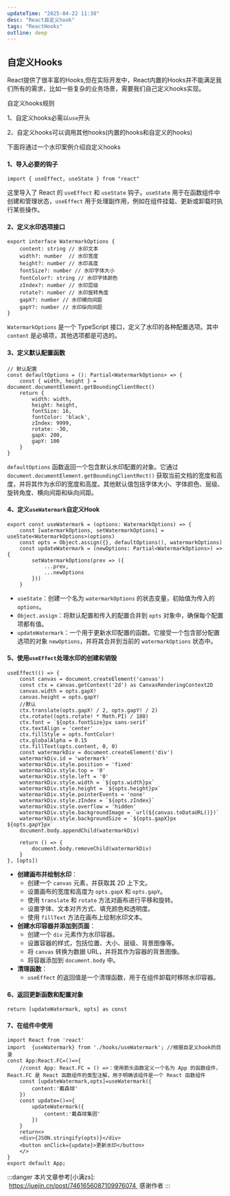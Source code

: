 ```yaml
---
updateTime: "2025-04-22 11:38"
desc: "React自定义hook"
tags: "ReactHooks"
outline: deep
---
```


## 自定义Hooks

React提供了很丰富的Hooks,但在实际开发中，React内置的Hooks并不能满足我们所有的需求，比如一些复杂的业务场景，需要我们自己定义hooks实现。

自定义hooks规则

1、自定义hooks必需以`use`开头

2、自定义hooks可以调用其他hooks(内置的hooks和自定义的hooks)

下面将通过一个水印案例介绍自定义hooks

#### 1、导入必要的钩子

```tsx
import { useEffect, useState } from "react"
```

这里导入了 React 的 `useEffect` 和 `useState` 钩子。`useState` 用于在函数组件中创建和管理状态，`useEffect` 用于处理副作用，例如在组件挂载、更新或卸载时执行某些操作。

#### 2、定义水印选项接口

```tsx
export interface WatermarkOptions {
    content: string // 水印文本
    width?: number  // 水印宽度
    height?: number // 水印高度
    fontSize?: number // 水印字体大小
    fontColor?: string // 水印字体颜色
    zIndex?: number // 水印层级
    rotate?: number // 水印旋转角度
    gapX?: number // 水印横向间距
    gapY?: number // 水印纵向间距
}
```

`WatermarkOptions` 是一个 TypeScript 接口，定义了水印的各种配置选项。其中 `content` 是必填项，其他选项都是可选的。

#### 3、定义默认配置函数

```tsx
// 默认配置
const defaultOptions = (): Partial<WatermarkOptions> => {
    const { width, height } = document.documentElement.getBoundingClientRect()
    return {
        width: width,
        height: height,
        fontSize: 16,
        fontColor: 'black',
        zIndex: 9999,
        rotate: -30,
        gapX: 200,
        gapY: 100
    }
}
```

`defaultOptions` 函数返回一个包含默认水印配置的对象。它通过 `document.documentElement.getBoundingClientRect()` 获取当前文档的宽度和高度，并将其作为水印的宽度和高度。其他默认值包括字体大小、字体颜色、层级、旋转角度、横向间距和纵向间距。



#### 4、定义`useWatermark`自定义Hook

```tsx
export const useWatermark = (options: WatermarkOptions) => {
    const [watermarkOptions, setWatermarkOptions] = useState<WatermarkOptions>(options)
    const opts = Object.assign({}, defaultOptions(), watermarkOptions)
    const updateWatermark = (newOptions: Partial<WatermarkOptions>) => {
        setWatermarkOptions(prev => ({
            ...prev,
            ...newOptions
        }))
    }
```

- `useState`：创建一个名为 `watermarkOptions` 的状态变量，初始值为传入的 `options`。
- `Object.assign`：将默认配置和传入的配置合并到 `opts` 对象中，确保每个配置项都有值。
- `updateWatermark`：一个用于更新水印配置的函数。它接受一个包含部分配置选项的对象 `newOptions`，并将其合并到当前的 `watermarkOptions` 状态中。

#### 5、使用`useEffect`处理水印的创建和销毁

```tsx
useEffect(() => {
    const canvas = document.createElement('canvas')
    const ctx = canvas.getContext('2d') as CanvasRenderingContext2D
    canvas.width = opts.gapX!
    canvas.height = opts.gapY!
    //默认
    ctx.translate(opts.gapX! / 2, opts.gapY! / 2) 
    ctx.rotate((opts.rotate! * Math.PI) / 180) 
    ctx.font = `${opts.fontSize}px sans-serif`
    ctx.textAlign = 'center'
    ctx.fillStyle = opts.fontColor!
    ctx.globalAlpha = 0.15
    ctx.fillText(opts.content, 0, 0)
    const watermarkDiv = document.createElement('div')
    watermarkDiv.id = 'watermark'
    watermarkDiv.style.position = 'fixed'
    watermarkDiv.style.top = '0'
    watermarkDiv.style.left = '0'
    watermarkDiv.style.width = `${opts.width}px`
    watermarkDiv.style.height = `${opts.height}px`
    watermarkDiv.style.pointerEvents = 'none'
    watermarkDiv.style.zIndex = `${opts.zIndex}`
    watermarkDiv.style.overflow = 'hidden'
    watermarkDiv.style.backgroundImage = `url(${canvas.toDataURL()})`
    watermarkDiv.style.backgroundSize = `${opts.gapX}px ${opts.gapY}px`
    document.body.appendChild(watermarkDiv)
    
    return () => {
        document.body.removeChild(watermarkDiv)
    }
}, [opts])
```

- **创建画布并绘制水印**：
  - 创建一个 `canvas` 元素，并获取其 2D 上下文。
  - 设置画布的宽度和高度为 `opts.gapX` 和 `opts.gapY`。
  - 使用 `translate` 和 `rotate` 方法对画布进行平移和旋转。
  - 设置字体、文本对齐方式、填充颜色和透明度。
  - 使用 `fillText` 方法在画布上绘制水印文本。
- **创建水印容器并添加到页面**：
  - 创建一个 `div` 元素作为水印容器。
  - 设置容器的样式，包括位置、大小、层级、背景图像等。
  - 将 `canvas` 转换为数据 URL，并将其作为容器的背景图像。
  - 将容器添加到 `document.body` 中。
- **清理函数**：
  - `useEffect` 的返回值是一个清理函数，用于在组件卸载时移除水印容器。

#### 6、返回更新函数和配置对象

```tsx
return [updateWatermark, opts] as const
```



#### 7、在组件中使用

```tsx
import React from 'react'
import  {useWatermark} from './hooks/useWatermark'; //根据自定义hook的目录
const App:React.FC=()=>{
    //const App: React.FC = () =>：使用箭头函数定义一个名为 App 的函数组件，React.FC 是 React 函数组件的类型注解，用于明确该组件是一个 React 函数组件
    const [updateWatermark,opts]=useWatermark({
        content:'戴森球'
    })
    const update=()=>{
        updateWatermark({
            content:'戴森球集团'
        })
    }
    return<>
    <div>{JSON.stringify(opts)}</div>
    <button onClick={update}>更新水印</button>
    </>
}
export default App;
```

:::danger
本片文章参考[小满zs]: ​ https://juejin.cn/post/7461656087109976074  感谢作者
:::